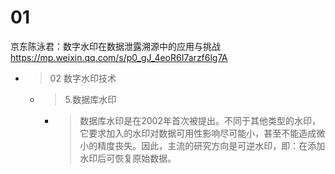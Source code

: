 
# 01

京东陈泳君：数字水印在数据泄露溯源中的应用与挑战 https://mp.weixin.qq.com/s/p0_gJ_4eoR6I7arzf6lg7A
- > 02 数字水印技术
  * > 5.数据库水印
    + > 数据库水印是在2002年首次被提出。不同于其他类型的水印，它要求加入的水印对数据可用性影响尽可能小，甚至不能造成微小的精度丧失。因此，主流的研究方向是可逆水印，即：在添加水印后可恢复原始数据。
